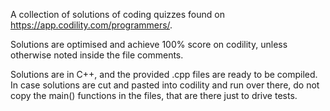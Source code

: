A collection of solutions of coding quizzes found on https://app.codility.com/programmers/.

Solutions are optimised and achieve 100% score on codility, unless otherwise noted inside the file comments.

Solutions are in C++, and the provided .cpp files are ready to be compiled. In case solutions are cut and pasted into codility and run over there, do not copy the main() functions in the files, that are there just to drive tests.
